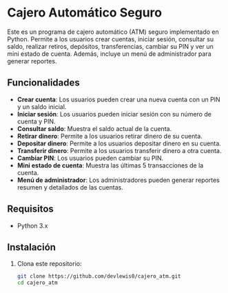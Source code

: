 # Cajero Automático Seguro

Este es un programa de cajero automático (ATM) seguro implementado en Python. Permite a los usuarios crear cuentas, iniciar sesión, consultar su saldo, realizar retiros, depósitos, transferencias, cambiar su PIN y ver un mini estado de cuenta. Además, incluye un menú de administrador para generar reportes.

## Funcionalidades

- **Crear cuenta**: Los usuarios pueden crear una nueva cuenta con un PIN y un saldo inicial.
- **Iniciar sesión**: Los usuarios pueden iniciar sesión con su número de cuenta y PIN.
- **Consultar saldo**: Muestra el saldo actual de la cuenta.
- **Retirar dinero**: Permite a los usuarios retirar dinero de su cuenta.
- **Depositar dinero**: Permite a los usuarios depositar dinero en su cuenta.
- **Transferir dinero**: Permite a los usuarios transferir dinero a otra cuenta.
- **Cambiar PIN**: Los usuarios pueden cambiar su PIN.
- **Mini estado de cuenta**: Muestra las últimas 5 transacciones de la cuenta.
- **Menú de administrador**: Los administradores pueden generar reportes resumen y detallados de las cuentas.

## Requisitos

- Python 3.x

## Instalación

1. Clona este repositorio:

   ```bash
   git clone https://github.com/devlewis0/cajero_atm.git
   cd cajero_atm

